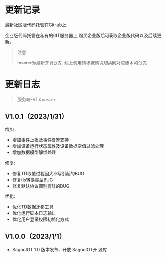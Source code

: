 # 更新记录

最新社区版代码托管在Github上.

企业版代码托管在私有的GIT服务器上,购买企业版后可获取企业版代码以及后续更新。


> 注意
>
> master为最新开发分支. 线上使用请根据情况切换到对应版本的分支.
>

# 更新日志
> 服务端-V1.x `master`


## V1.0.1（2023/1/31）

增加：
* 增加事件上报及事件告警支持
* 增加设备运行状态属性及设备数据空值过滤处理
* 增加数据模型解绑处理

修复:
* 修复TD取值过程因大小写引起的BUG
* 修复tls转换类型BUG
* 修复默认协议调别有误的BUG

优化:
* 优化TD数据迁移工具
* 优化运行脚本日志输出
* 优化用户登录权限初始化方式

## V1.0.0（2023/1/1）

* SagooIOT 1.0 版本发布，开放 SagooIOT开 源库
